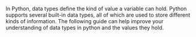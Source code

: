 In Python, data types define the kind of value a variable can hold. Python supports several built-in data types, all of which are used to store different kinds of information. The following guide can help improve your understanding of data types in python and the values they hold.
